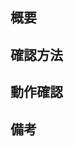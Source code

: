 <!-- 内容に応じて項目を編集し、レビュアーにわかりやすい良いPRを作りましょう -->

## 概要

<!-- 変更した内容を2,3行で簡潔にまとめる -->
<!-- 必要に応じて背景や変更内容の詳細も追記する (コードを見て十分に把握できる場合は記載不要) -->

## 確認方法

<!-- 確認対象画面のURLや必要な操作を記載する -->
<!-- 確認するにあたって必要な事前作業などがあれば併せて記載する -->

## 動作確認

<!-- 変更前と変更後のスクリーンショットや画面録画などがあれば添付する -->

## 備考

<!-- その他、レビュアーに伝えることがあれば記載する -->

